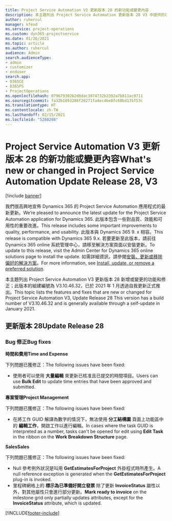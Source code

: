 ```yaml
---
title: Project Service Automation V3 更新版本 28 的新功能或變更內容
description: 本主題列出 Project Service Automation 更新版本 28 V3 中提供的功能和修正。
author: ruhercul
manager: kfend
ms.service: project-operations
ms.custom: dyn365-projectservice
ms.date: 01/26/2021
ms.topic: article
ms.author: ruhercul
audience: Admin
search.audienceType:
- admin
- customizer
- enduser
search.app:
- D365CE
- D365PS
- ProjectOperations
ms.openlocfilehash: 079679302b2d8dac3074732b2392a7b811ac9711
ms.sourcegitcommit: fa32b1893286f20271fa4ec4be8fc68bd135f53c
ms.translationtype: HT
ms.contentlocale: zh-TW
ms.lasthandoff: 02/15/2021
ms.locfileid: "5280208"
---
```

# <a name="whats-new-or-changed-in-project-service-automation-update-release-28-v3"></a><span data-ttu-id="6ad48-103">Project Service Automation V3 更新版本 28 的新功能或變更內容</span><span class="sxs-lookup"><span data-stu-id="6ad48-103">What's new or changed in Project Service Automation Update Release 28, V3</span></span>

[!include [banner](../includes/psa-now-project-operations.md)]

<span data-ttu-id="6ad48-104">我們很高興地宣佈 Dynamics 365 的 Project Service Automation 應用程式的最新更新。</span><span class="sxs-lookup"><span data-stu-id="6ad48-104">We’re pleased to announce the latest update for the Project Service Automation application for Dynamics 365.</span></span> <span data-ttu-id="6ad48-105">此版本包含一些對品質、效能和可用性的重要改進。</span><span class="sxs-lookup"><span data-stu-id="6ad48-105">This release includes some important improvements to quality, performance, and usability.</span></span> <span data-ttu-id="6ad48-106">此版本與 Dynamics 365 9. x 相容。</span><span class="sxs-lookup"><span data-stu-id="6ad48-106">This release is compatible with Dynamics 365 9.x.</span></span> <span data-ttu-id="6ad48-107">若要更新至此版本，請前往 Dynamics 365 online 系統管理中心，請移至解決方案頁面以安裝更新。</span><span class="sxs-lookup"><span data-stu-id="6ad48-107">To update to this release, visit the Admin Center for Dynamics 365 online solutions page to install the update.</span></span> <span data-ttu-id="6ad48-108">如需詳細資訊，請參閱[安裝、更新或移除偏好的解決方案](https://docs.microsoft.com/power-platform/admin/install-remove-preferred-solution)。</span><span class="sxs-lookup"><span data-stu-id="6ad48-108">For more information, see [Install, update, or remove a preferred solution](https://docs.microsoft.com/power-platform/admin/install-remove-preferred-solution).</span></span>

<span data-ttu-id="6ad48-109">本主題列出 Project Service Automation V3 更新版本 28 新增或變更的功能和修正；此版本的組建編號為 V3.10.46.32，已於 2021 年 1 月透過自我更新正式推出。</span><span class="sxs-lookup"><span data-stu-id="6ad48-109">This topic lists the features and fixes that are new or changed for Project Service Automation V3, Update Release 28 This version has a build number of V3.10.46.32 and is generally available through a self-update in January 2021.</span></span>

## <a name="update-release-28"></a><span data-ttu-id="6ad48-110">更新版本 28</span><span class="sxs-lookup"><span data-stu-id="6ad48-110">Update Release 28</span></span>

### <a name="bug-fixes"></a><span data-ttu-id="6ad48-111">Bug 修正</span><span class="sxs-lookup"><span data-stu-id="6ad48-111">Bug fixes</span></span>

<span data-ttu-id="6ad48-112">**時間和費用**</span><span class="sxs-lookup"><span data-stu-id="6ad48-112">**Time and Expense**</span></span>

<span data-ttu-id="6ad48-113">下列問題已獲修正：</span><span class="sxs-lookup"><span data-stu-id="6ad48-113">The following issues have been fixed:</span></span>

- <span data-ttu-id="6ad48-114">使用者可以使用 **大量編輯** 來更新已核准且已提交的時間項目。</span><span class="sxs-lookup"><span data-stu-id="6ad48-114">Users can use **Bulk Edit** to update time entries that have been approved and submitted.</span></span>

<span data-ttu-id="6ad48-115">**專案管理**</span><span class="sxs-lookup"><span data-stu-id="6ad48-115">**Project Management**</span></span>

<span data-ttu-id="6ad48-116">下列問題已獲修正：</span><span class="sxs-lookup"><span data-stu-id="6ad48-116">The following issues have been fixed:</span></span>

- <span data-ttu-id="6ad48-117">在將工作 GUID 解譯為數字的情況下，無法使用 **分工結構圖** 頁面上功能區中的 **編輯工作**，開啟工作以進行編輯。</span><span class="sxs-lookup"><span data-stu-id="6ad48-117">In cases where the task GUID is interpreted as a number, tasks can't be opened for edit using **Edit Task** in the ribbon on the **Work Breakdown Structure** page.</span></span>

<span data-ttu-id="6ad48-118">**Sales**</span><span class="sxs-lookup"><span data-stu-id="6ad48-118">**Sales**</span></span>

<span data-ttu-id="6ad48-119">下列問題已獲修正：</span><span class="sxs-lookup"><span data-stu-id="6ad48-119">The following issues have been fixed:</span></span>

- <span data-ttu-id="6ad48-120">Null 參考例外狀況是叫用 **GetEstimatesForProject** 外掛程式時所產生。</span><span class="sxs-lookup"><span data-stu-id="6ad48-120">A null reference exception is generated when the **GetEstimatesForProject** plug-in is invoked.</span></span>
- <span data-ttu-id="6ad48-121">里程碑網格上的 **標示為已準備好開立發票** 除了更新 **InvoiceStatus** 屬性以外，對其他屬性只會進行部分更新。</span><span class="sxs-lookup"><span data-stu-id="6ad48-121">**Mark ready to invoice** on the milestone grid only partially updates attributes, except for the **InvoiceStatus** attribute, which is updated.</span></span>



[!INCLUDE[footer-include](../includes/footer-banner.md)]